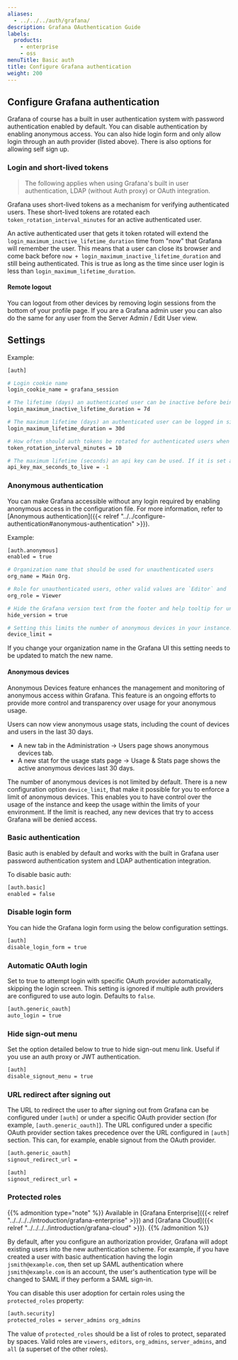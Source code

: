 ```yaml
---
aliases:
  - ../../../auth/grafana/
description: Grafana OAuthentication Guide
labels:
  products:
    - enterprise
    - oss
menuTitle: Basic auth
title: Configure Grafana authentication
weight: 200
---
```


## Configure Grafana authentication

Grafana of course has a built in user authentication system with password authentication enabled by default. You can
disable authentication by enabling anonymous access. You can also hide login form and only allow login through an auth
provider (listed above). There is also options for allowing self sign up.

### Login and short-lived tokens

> The following applies when using Grafana's built in user authentication, LDAP (without Auth proxy) or OAuth integration.

Grafana uses short-lived tokens as a mechanism for verifying authenticated users.
These short-lived tokens are rotated each `token_rotation_interval_minutes` for an active authenticated user.

An active authenticated user that gets it token rotated will extend the `login_maximum_inactive_lifetime_duration` time from "now" that Grafana will remember the user.
This means that a user can close its browser and come back before `now + login_maximum_inactive_lifetime_duration` and still being authenticated.
This is true as long as the time since user login is less than `login_maximum_lifetime_duration`.

#### Remote logout

You can logout from other devices by removing login sessions from the bottom of your profile page. If you are
a Grafana admin user you can also do the same for any user from the Server Admin / Edit User view.

## Settings

Example:

```bash
[auth]

# Login cookie name
login_cookie_name = grafana_session

# The lifetime (days) an authenticated user can be inactive before being required to login at next visit. Default is 7 days.
login_maximum_inactive_lifetime_duration = 7d

# The maximum lifetime (days) an authenticated user can be logged in since login time before being required to login. Default is 30 days.
login_maximum_lifetime_duration = 30d

# How often should auth tokens be rotated for authenticated users when being active. The default is each 10 minutes.
token_rotation_interval_minutes = 10

# The maximum lifetime (seconds) an api key can be used. If it is set all the api keys should have limited lifetime that is lower than this value.
api_key_max_seconds_to_live = -1
```

### Anonymous authentication

You can make Grafana accessible without any login required by enabling anonymous access in the configuration file. For more information, refer to [Anonymous authentication]({{< relref "../../configure-authentication#anonymous-authentication" >}}).

Example:

```bash
[auth.anonymous]
enabled = true

# Organization name that should be used for unauthenticated users
org_name = Main Org.

# Role for unauthenticated users, other valid values are `Editor` and `Admin`
org_role = Viewer

# Hide the Grafana version text from the footer and help tooltip for unauthenticated users (default: false)
hide_version = true

# Setting this limits the number of anonymous devices in your instance. Any new anonymous devices added after the limit has been reached will be denied access.
device_limit =
```

If you change your organization name in the Grafana UI this setting needs to be updated to match the new name.

#### Anonymous devices

Anonymous Devices feature enhances the management and monitoring of anonymous access within Grafana. This feature is an ongoing efforts to provide more control and transparency over usage for your anonymous usage.

Users can now view anonymous usage stats, including the count of devices and users in the last 30 days.

- A new tab in the Administration -> Users page shows anonymous devices tab.
- A new stat for the usage stats page -> Usage & Stats page shows the active anonymous devices last 30 days.

The number of anonymous devices is not limited by default. There is a new configuration option `device_limit`, that make it possible for you to enforce a limit of anonymous devices. This enables you to have control over the usage of the instance and keep the usage within the limits of your environment. If the limit is reached, any new devices that try to access Grafana will be denied access.

### Basic authentication

Basic auth is enabled by default and works with the built in Grafana user password authentication system and LDAP
authentication integration.

To disable basic auth:

```bash
[auth.basic]
enabled = false
```

### Disable login form

You can hide the Grafana login form using the below configuration settings.

```bash
[auth]
disable_login_form = true
```

### Automatic OAuth login

Set to true to attempt login with specific OAuth provider automatically, skipping the login screen.
This setting is ignored if multiple auth providers are configured to use auto login.
Defaults to `false`.

```bash
[auth.generic_oauth]
auto_login = true
```

### Hide sign-out menu

Set the option detailed below to true to hide sign-out menu link. Useful if you use an auth proxy or JWT authentication.

```bash
[auth]
disable_signout_menu = true
```

### URL redirect after signing out

The URL to redirect the user to after signing out from Grafana can be configured under `[auth]` or under a specific OAuth provider section (for example, `[auth.generic_oauth]`). The URL configured under a specific OAuth provider section takes precedence over the URL configured in `[auth]` section. This can, for example, enable signout from the OAuth provider.

```bash
[auth.generic_oauth]
signout_redirect_url =

[auth]
signout_redirect_url =
```

### Protected roles

{{% admonition type="note" %}}
Available in [Grafana Enterprise]({{< relref "../../../../introduction/grafana-enterprise" >}}) and [Grafana Cloud]({{< relref "../../../../introduction/grafana-cloud" >}}).
{{% /admonition %}}

By default, after you configure an authorization provider, Grafana will adopt existing users into the new authentication scheme. For example, if you have created a user with basic authentication having the login `jsmith@example.com`, then set up SAML authentication where `jsmith@example.com` is an account, the user's authentication type will be changed to SAML if they perform a SAML sign-in.

You can disable this user adoption for certain roles using the `protected_roles` property:

```bash
[auth.security]
protected_roles = server_admins org_admins
```

The value of `protected_roles` should be a list of roles to protect, separated by spaces. Valid roles are `viewers`, `editors`, `org_admins`, `server_admins`, and `all` (a superset of the other roles).
